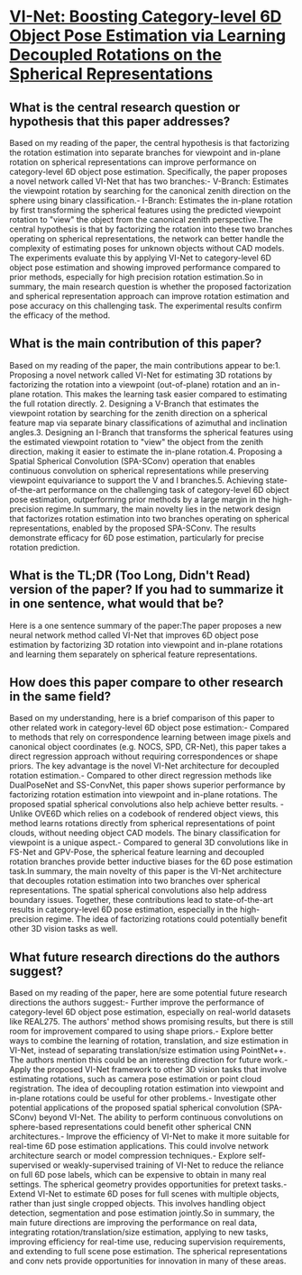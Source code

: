 # [VI-Net: Boosting Category-level 6D Object Pose Estimation via Learning   Decoupled Rotations on the Spherical Representations](https://arxiv.org/abs/2308.09916)

## What is the central research question or hypothesis that this paper addresses?

Based on my reading of the paper, the central hypothesis is that factorizing the rotation estimation into separate branches for viewpoint and in-plane rotation on spherical representations can improve performance on category-level 6D object pose estimation. Specifically, the paper proposes a novel network called VI-Net that has two branches:- V-Branch: Estimates the viewpoint rotation by searching for the canonical zenith direction on the sphere using binary classification.- I-Branch: Estimates the in-plane rotation by first transforming the spherical features using the predicted viewpoint rotation to "view" the object from the canonical zenith perspective.The central hypothesis is that by factorizing the rotation into these two branches operating on spherical representations, the network can better handle the complexity of estimating poses for unknown objects without CAD models. The experiments evaluate this by applying VI-Net to category-level 6D object pose estimation and showing improved performance compared to prior methods, especially for high precision rotation estimation.So in summary, the main research question is whether the proposed factorization and spherical representation approach can improve rotation estimation and pose accuracy on this challenging task. The experimental results confirm the efficacy of the method.


## What is the main contribution of this paper?

Based on my reading of the paper, the main contributions appear to be:1. Proposing a novel network called VI-Net for estimating 3D rotations by factorizing the rotation into a viewpoint (out-of-plane) rotation and an in-plane rotation. This makes the learning task easier compared to estimating the full rotation directly. 2. Designing a V-Branch that estimates the viewpoint rotation by searching for the zenith direction on a spherical feature map via separate binary classifications of azimuthal and inclination angles.3. Designing an I-Branch that transforms the spherical features using the estimated viewpoint rotation to "view" the object from the zenith direction, making it easier to estimate the in-plane rotation.4. Proposing a Spatial Spherical Convolution (SPA-SConv) operation that enables continuous convolution on spherical representations while preserving viewpoint equivariance to support the V and I branches.5. Achieving state-of-the-art performance on the challenging task of category-level 6D object pose estimation, outperforming prior methods by a large margin in the high-precision regime.In summary, the main novelty lies in the network design that factorizes rotation estimation into two branches operating on spherical representations, enabled by the proposed SPA-SConv. The results demonstrate efficacy for 6D pose estimation, particularly for precise rotation prediction.


## What is the TL;DR (Too Long, Didn't Read) version of the paper? If you had to summarize it in one sentence, what would that be?

Here is a one sentence summary of the paper:The paper proposes a new neural network method called VI-Net that improves 6D object pose estimation by factorizing 3D rotation into viewpoint and in-plane rotations and learning them separately on spherical feature representations.


## How does this paper compare to other research in the same field?

Based on my understanding, here is a brief comparison of this paper to other related work in category-level 6D object pose estimation:- Compared to methods that rely on correspondence learning between image pixels and canonical object coordinates (e.g. NOCS, SPD, CR-Net), this paper takes a direct regression approach without requiring correspondences or shape priors. The key advantage is the novel VI-Net architecture for decoupled rotation estimation.- Compared to other direct regression methods like DualPoseNet and SS-ConvNet, this paper shows superior performance by factorizing rotation estimation into viewpoint and in-plane rotations. The proposed spatial spherical convolutions also help achieve better results. - Unlike OVE6D which relies on a codebook of rendered object views, this method learns rotations directly from spherical representations of point clouds, without needing object CAD models. The binary classification for viewpoint is a unique aspect.- Compared to general 3D convolutions like in FS-Net and GPV-Pose, the spherical feature learning and decoupled rotation branches provide better inductive biases for the 6D pose estimation task.In summary, the main novelty of this paper is the VI-Net architecture that decouples rotation estimation into two branches over spherical representations. The spatial spherical convolutions also help address boundary issues. Together, these contributions lead to state-of-the-art results in category-level 6D pose estimation, especially in the high-precision regime. The idea of factorizing rotations could potentially benefit other 3D vision tasks as well.


## What future research directions do the authors suggest?

Based on my reading of the paper, here are some potential future research directions the authors suggest:- Further improve the performance of category-level 6D object pose estimation, especially on real-world datasets like REAL275. The authors' method shows promising results, but there is still room for improvement compared to using shape priors.- Explore better ways to combine the learning of rotation, translation, and size estimation in VI-Net, instead of separating translation/size estimation using PointNet++. The authors mention this could be an interesting direction for future work.- Apply the proposed VI-Net framework to other 3D vision tasks that involve estimating rotations, such as camera pose estimation or point cloud registration. The idea of decoupling rotation estimation into viewpoint and in-plane rotations could be useful for other problems.- Investigate other potential applications of the proposed spatial spherical convolution (SPA-SConv) beyond VI-Net. The ability to perform continuous convolutions on sphere-based representations could benefit other spherical CNN architectures.- Improve the efficiency of VI-Net to make it more suitable for real-time 6D pose estimation applications. This could involve network architecture search or model compression techniques.- Explore self-supervised or weakly-supervised training of VI-Net to reduce the reliance on full 6D pose labels, which can be expensive to obtain in many real settings. The spherical geometry provides opportunities for pretext tasks.- Extend VI-Net to estimate 6D poses for full scenes with multiple objects, rather than just single cropped objects. This involves handling object detection, segmentation and pose estimation jointly.So in summary, the main future directions are improving the performance on real data, integrating rotation/translation/size estimation, applying to new tasks, improving efficiency for real-time use, reducing supervision requirements, and extending to full scene pose estimation. The spherical representations and conv nets provide opportunities for innovation in many of these areas.

